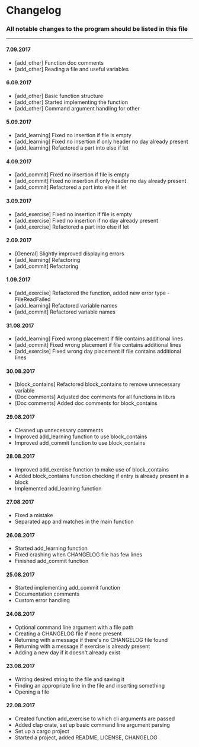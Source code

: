 # Changelog

### All notable changes to the program should be listed in this file

---

#### 7.09.2017

* [add_other] Function doc comments
* [add_other] Reading a file and useful variables

#### 6.09.2017

* [add_other] Basic function structure 
* [add_other] Started implementing the function
* [add_other] Command argument handling for other

#### 5.09.2017

* [add_learning] Fixed no insertion if file is empty
* [add_learning] Fixed no insertion if only header no day already present
* [add_learning] Refactored a part into else if let

#### 4.09.2017

* [add_commit] Fixed no insertion if file is empty
* [add_commit] Fixed no insertion if only header no day already present
* [add_commit] Refactored a part into else if let

#### 3.09.2017

* [add_exercise] Fixed no insertion if file is empty
* [add_exercise] Fixed no insertion if no day already present
* [add_exercise] Refactored a part into else if let

#### 2.09.2017

* [General] Slightly improved displaying errors
* [add_learning] Refactoring
* [add_commit] Refactoring

#### 1.09.2017

* [add_exercise] Refactored the function, added new error type - FileReadFailed
* [add_learning] Refactored variable names
* [add_commit] Refactored variable names

#### 31.08.2017

* [add_learning] Fixed wrong placement if file contains additional lines
* [add_commit] Fixed wrong placement if file contains additional lines
* [add_exercise] Fixed wrong day placement if file contains additional lines

#### 30.08.2017

* [block_contains] Refactored block\_contains to remove unnecessary variable
* [Doc comments] Adjusted doc comments for all functions in lib.rs
* [Doc comments] Added doc comments for block_contains

#### 29.08.2017

* Cleaned up unnecessary comments
* Improved add\_learning function to use block\_contains
* Improved add\_commit function to use block\_contains

#### 28.08.2017

* Improved add\_exercise function to make use of block\_contains
* Added block_contains function checking if entry is already present in a block
* Implemented add_learning function

#### 27.08.2017

* Fixed a mistake
* Separated app and matches in the main function

#### 26.08.2017

* Started add_learning function
* Fixed crashing when CHANGELOG file has few lines
* Finished add_commit function

#### 25.08.2017

* Started implementing add_commit function
* Documentation comments
* Custom error handling

#### 24.08.2017

* Optional command line argument with a file path
* Creating a CHANGELOG file if none present
* Returning with a message if there's no CHANGELOG file found
* Returning with a message if exercise is already present
* Adding a new day if it doesn't already exist

#### 23.08.2017

* Writing desired string to the file and saving it
* Finding an appropriate line in the file and inserting something
* Opening a file

#### 22.08.2017

* Created function add_exercise to which cli arguments are passed
* Added clap crate, set up basic command line argument parsing
* Set up a cargo project
* Started a project, added README, LICENSE, CHANGELOG
